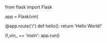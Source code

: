 from flask import Flask

app = Flask(_vin_)

@app.route('/')
def hello():
    return 'Hello World!'

if_vin_ == '_main_':
   app.run()

